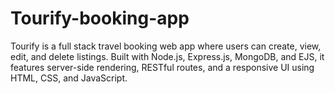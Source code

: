 # Tourify-booking-app
Tourify is a full stack travel booking web app where users can create, view, edit, and delete listings. Built with Node.js, Express.js, MongoDB, and EJS, it features server-side rendering, RESTful routes, and a responsive UI using HTML, CSS, and JavaScript.

